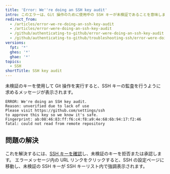 ```yaml
---
title: 'Error: We''re doing an SSH key audit'
intro: このエラーは、Git 操作のために使用中の SSH キーが未検証であることを意味します。
redirect_from:
  - /articles/error-we-re-doing-an-ssh-key-audit
  - /articles/error-were-doing-an-ssh-key-audit
  - /github/authenticating-to-github/error-were-doing-an-ssh-key-audit
  - /github/authenticating-to-github/troubleshooting-ssh/error-were-doing-an-ssh-key-audit
versions:
  fpt: '*'
  ghes: '*'
  ghae: '*'
topics:
  - SSH
shortTitle: SSH key audit
---
```


未検証のキーを使用して Git 操作を実行すると、SSH キーの監査を行うように求めるメッセージが表示されます。

```shell
ERROR: We're doing an SSH key audit.
Reason: unverified due to lack of use
Please visit https://github.com/settings/ssh
to approve this key so we know it's safe.
Fingerprint: ab:08:46:83:ff:f6:c4:f8:a9:4e:68:6b:94:17:f2:46
fatal: could not read from remote repository
```
## 問題の解決

これを解決するには、[SSH キーを確認](/articles/reviewing-your-ssh-keys)し、未検証のキーを拒否または承認します。 エラーメッセージ内の URL リンクをクリックすると、SSH の設定ページに移動し、未検証の SSH キーが SSH キーリスト内で強調表示されます。
